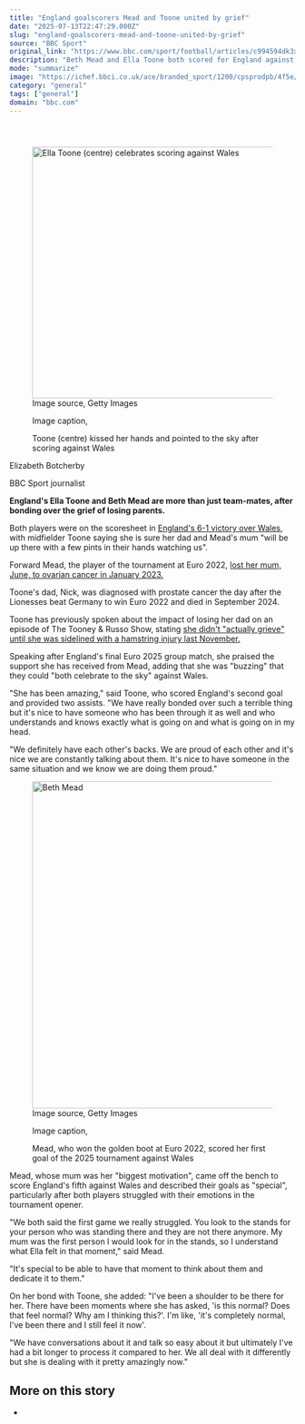 ```yaml
---
title: "England goalscorers Mead and Toone united by grief"
date: "2025-07-13T22:47:29.000Z"
slug: "england-goalscorers-mead-and-toone-united-by-grief"
source: "BBC Sport"
original_link: "https://www.bbc.com/sport/football/articles/c994594dk3xo"
description: "Beth Mead and Ella Toone both scored for England against Wales and the players share a special bond after losing parents."
mode: "summarize"
image: "https://ichef.bbci.co.uk/ace/branded_sport/1200/cpsprodpb/4f5e/live/bd7642b0-6036-11f0-8639-032e4a383e1f.jpg"
category: "general"
tags: ["general"]
domain: "bbc.com"
---
```

<div id="readability-page-1" class="page"><div><main id="main-content" data-testid="main-content"><article id="urn-bbc-ares--article-c994594dk3xo"><header data-component="headline-block"></header><div data-component="image-block"><figure><p><span><picture><source srcset="https://ichef.bbci.co.uk/ace/standard/240/cpsprodpb/4f5e/live/bd7642b0-6036-11f0-8639-032e4a383e1f.jpg.webp 240w, https://ichef.bbci.co.uk/ace/standard/320/cpsprodpb/4f5e/live/bd7642b0-6036-11f0-8639-032e4a383e1f.jpg.webp 320w, https://ichef.bbci.co.uk/ace/standard/480/cpsprodpb/4f5e/live/bd7642b0-6036-11f0-8639-032e4a383e1f.jpg.webp 480w, https://ichef.bbci.co.uk/ace/standard/624/cpsprodpb/4f5e/live/bd7642b0-6036-11f0-8639-032e4a383e1f.jpg.webp 624w" type="image/webp"><img alt="Ella Toone (centre) celebrates scoring against Wales" src="https://ichef.bbci.co.uk/ace/standard/786/cpsprodpb/4f5e/live/bd7642b0-6036-11f0-8639-032e4a383e1f.jpg" srcset="https://ichef.bbci.co.uk/ace/standard/240/cpsprodpb/4f5e/live/bd7642b0-6036-11f0-8639-032e4a383e1f.jpg 240w, https://ichef.bbci.co.uk/ace/standard/320/cpsprodpb/4f5e/live/bd7642b0-6036-11f0-8639-032e4a383e1f.jpg 320w, https://ichef.bbci.co.uk/ace/standard/480/cpsprodpb/4f5e/live/bd7642b0-6036-11f0-8639-032e4a383e1f.jpg 480w, https://ichef.bbci.co.uk/ace/standard/624/cpsprodpb/4f5e/live/bd7642b0-6036-11f0-8639-032e4a383e1f.jpg 624w" width="786" height="442.99999999999994"></picture></span><span role="text"><span>Image source, </span>Getty Images</span></p><figcaption><span>Image caption, </span><p>Toone (centre) kissed her hands and pointed to the sky after scoring against Wales</p></figcaption></figure></div><div data-component="byline-block"><p>Elizabeth Botcherby</p><p>BBC Sport journalist</p></div><div data-component="text-block"><p><b>England's Ella Toone and Beth Mead are more than just team-mates, after bonding over the grief of losing parents.</b></p><p>Both players were on the scoresheet in <a href="https://www.bbc.com/sport/football/live/cyvj57l57jgt">England's 6-1 victory over Wales</a>, with midfielder Toone saying she is sure her dad and Mead's mum "will be up there with a few pints in their hands watching us".</p><p>Forward Mead, the player of the tournament at Euro 2022, <a href="https://www.bbc.com/sport/football/64261789">lost her mum, June, to ovarian cancer in January 2023.</a></p><p>Toone's dad, Nick, was diagnosed with prostate cancer the day after the Lionesses beat Germany to win Euro 2022 and died in September 2024.</p></div><div data-component="text-block"><p>Toone has previously spoken about the impact of losing her dad on an episode of The Tooney &amp; Russo Show, stating <a href="https://www.bbc.com/sport/football/articles/c5ygevw550eo">she didn't "actually grieve" until she was sidelined with a hamstring injury last November.</a></p><p>Speaking after England's final Euro 2025 group match, she praised the support she has received from Mead, adding that she was "buzzing" that they could "both celebrate to the sky" against Wales.</p><p>"She has been amazing," said Toone, who scored England's second goal and provided two assists. "We have really bonded over such a terrible thing but it's nice to have someone who has been through it as well and who understands and knows exactly what is going on and what is going on in my head.</p><p>"We definitely have each other's backs. We are proud of each other and it's nice we are constantly talking about them. It's nice to have someone in the same situation and we know we are doing them proud."</p></div><div data-component="image-block"><figure><p><span><picture><source srcset="https://ichef.bbci.co.uk/ace/standard/240/cpsprodpb/ef76/live/f19e79f0-603a-11f0-a93a-7dfdc9b07634.jpg.webp 240w, https://ichef.bbci.co.uk/ace/standard/320/cpsprodpb/ef76/live/f19e79f0-603a-11f0-a93a-7dfdc9b07634.jpg.webp 320w, https://ichef.bbci.co.uk/ace/standard/480/cpsprodpb/ef76/live/f19e79f0-603a-11f0-a93a-7dfdc9b07634.jpg.webp 480w, https://ichef.bbci.co.uk/ace/standard/624/cpsprodpb/ef76/live/f19e79f0-603a-11f0-a93a-7dfdc9b07634.jpg.webp 624w, https://ichef.bbci.co.uk/ace/standard/800/cpsprodpb/ef76/live/f19e79f0-603a-11f0-a93a-7dfdc9b07634.jpg.webp 800w, https://ichef.bbci.co.uk/ace/standard/976/cpsprodpb/ef76/live/f19e79f0-603a-11f0-a93a-7dfdc9b07634.jpg.webp 976w" type="image/webp"><img alt="Beth Mead" loading="lazy" src="https://ichef.bbci.co.uk/ace/standard/1024/cpsprodpb/ef76/live/f19e79f0-603a-11f0-a93a-7dfdc9b07634.jpg" srcset="https://ichef.bbci.co.uk/ace/standard/240/cpsprodpb/ef76/live/f19e79f0-603a-11f0-a93a-7dfdc9b07634.jpg 240w, https://ichef.bbci.co.uk/ace/standard/320/cpsprodpb/ef76/live/f19e79f0-603a-11f0-a93a-7dfdc9b07634.jpg 320w, https://ichef.bbci.co.uk/ace/standard/480/cpsprodpb/ef76/live/f19e79f0-603a-11f0-a93a-7dfdc9b07634.jpg 480w, https://ichef.bbci.co.uk/ace/standard/624/cpsprodpb/ef76/live/f19e79f0-603a-11f0-a93a-7dfdc9b07634.jpg 624w, https://ichef.bbci.co.uk/ace/standard/800/cpsprodpb/ef76/live/f19e79f0-603a-11f0-a93a-7dfdc9b07634.jpg 800w, https://ichef.bbci.co.uk/ace/standard/976/cpsprodpb/ef76/live/f19e79f0-603a-11f0-a93a-7dfdc9b07634.jpg 976w" width="1024" height="576"></picture></span><span role="text"><span>Image source, </span>Getty Images</span></p><figcaption><span>Image caption, </span><p>Mead, who won the golden boot at Euro 2022, scored her first goal of the 2025 tournament against Wales</p></figcaption></figure></div><div data-component="text-block"><p>Mead, whose mum was her "biggest motivation", came off the bench to score England's fifth against Wales and described their goals as "special", particularly after both players struggled with their emotions in the tournament opener.</p><p>"We both said the first game we really struggled. You look to the stands for your person who was standing there and they are not there anymore. My mum was the first person I would look for in the stands, so I understand what Ella felt in that moment," said Mead. </p><p>"It's special to be able to have that moment to think about them and dedicate it to them."</p><p>On her bond with Toone, she added: "I've been a shoulder to be there for her. There have been moments where she has asked, 'is this normal? Does that feel normal? Why am I thinking this?'. I'm like, 'it's completely normal, I've been there and I still feel it now'.</p><p>"We have conversations about it and talk so easy about it but ultimately I've had a bit longer to process it compared to her. We all deal with it differently but she is dealing with it pretty amazingly now."</p></div><section data-component="links-block"><p><h2 type="normal">More on this story</h2></p><ul role="list"><li></li></ul></section></article></main></div></div>
